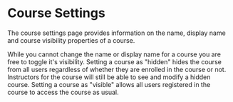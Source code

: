 # Course Settings

The course settings page provides information on the name, display name and course visibility properties of a course.

While you cannot change the name or display name for a course you are free to toggle it's visibility. Setting a course as "hidden" hides the course from all users regardless of whether they are enrolled in the course or not. Instructors for the course will still be able to see and modify a hidden course. Setting a course as "visible" allows all users registered in the course to access the course as usual.
